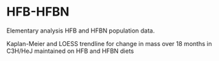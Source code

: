 # HFB-HFBN
Elementary analysis HFB and HFBN population data.

Kaplan-Meier and LOESS trendline for change in mass over 18 months in C3H/HeJ maintained on HFB and HFBN diets
